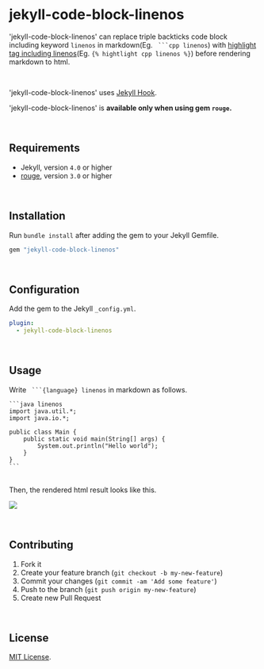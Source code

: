 jekyll-code-block-linenos
==================

'jekyll-code-block-linenos' can replace triple backticks code block including keyword `linenos` in markdown(Eg. `` ```cpp linenos``) with [highlight tag including linenos](https://jekyllrb.com/docs/liquid/tags/#line-numbers)(Eg. `{% hightlight cpp linenos %}`) before rendering markdown to html.

<br>

'jekyll-code-block-linenos' uses [Jekyll Hook](https://jekyllrb.com/docs/plugins/hooks).

'jekyll-code-block-linenos' is **available only when using gem `rouge`.**

<br>

## Requirements

* Jekyll, version `4.0` or higher
* [rouge](https://rouge.jneen.net), version `3.0` or higher

<br>

## Installation

Run `bundle install` after adding the gem to your Jekyll Gemfile.

```ruby
gem "jekyll-code-block-linenos"
```

<br>

## Configuration

Add the gem to the Jekyll `_config.yml`.
```yml
plugin:
  - jekyll-code-block-linenos
```

<br>

## Usage
Write `` ```{language} linenos`` in markdown as follows.
~~~
```java linenos
import java.util.*;
import java.io.*;

public class Main {
	public static void main(String[] args) {
		System.out.println("Hello world");
	}
}
```
~~~

<br>
Then, the rendered html result looks like this.

![](https://user-images.githubusercontent.com/17792043/145128938-eba4a04a-86c4-4d6f-a9cc-0ad711b5dbe2.png)

<br>

## Contributing
1. Fork it
2. Create your feature branch (`git checkout -b my-new-feature`)
3. Commit your changes (`git commit -am 'Add some feature'`)
4. Push to the branch (`git push origin my-new-feature`)
5. Create new Pull Request

<br>

## License
[MIT License](LICENSE).
